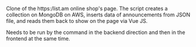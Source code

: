 Clone of the https:/list.am online shop's <antique collection> page.
The script creates a collection on MongoDB on AWS, inserts data of announcements from JSON file, and reads them back to show on the page via Vue JS. 


Needs to be run by the <node app.js> command in the backend direction and <npm i> then <npm run serve> in the frontend at the same time.
